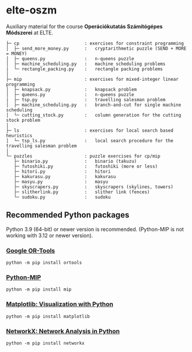 # elte-oszm
Auxiliary material for the course **Operációkutatás Számítógépes Módszerei** at ELTE.

```
├─ cp                         : exercises for constraint programming
│  ├─ send_more_money.py      :   cryptarithmetic puzzle (SEND + MORE = MONEY)
│  ├─ queens.py               :   n-queens puzzle
│  ├─ machine_scheduling.py   :   machine scheduling problems
|  └─ rectangle_packing.py    :   rectangle packing problems
│
├─ mip                        : exercises for mixed-integer linear programming
│  ├─ knapsack.py             :   knapsack problem
│  ├─ queens.py               :   n-queens puzzle
|  ├─ tsp.py                  :   travelling salesman problem
│  ├─ machine_scheduling.py   :   branch-and-cut for single machine scheduling
│  └─ cutting_stock.py        :   column generation for the cutting stock problem
│
├─ ls                         : exercises for local search based heuristics
│  └─ tsp_ls.py               :   local search procedure for the travelling salesman problem
│
└─ puzzles                    : puzzle exercises for cp/mip
   ├─ binario.py              :   binario (takuzu)
   ├─ futoshiki.py            :   futoshiki (more or less)
   ├─ hitori.py               :   hitori
   ├─ kakurasu.py             :   kakurasu
   ├─ masyu.py                :   masyu
   ├─ skyscrapers.py          :   skyscrapers (skylines, towers)
   ├─ slitherlink.py          :   slither link (fences)
   └─ sudoku.py               :   sudoku
```

## Recommended Python packages

Python 3.9 (64-bit) or newer version is recommended.
(Python-MIP is not working with 3.12 or newer version).

### <a href="https://developers.google.com/optimization" target="_blank">Google OR-Tools</a>

```
python -m pip install ortools
```

### <a href="https://www.python-mip.com/" target="_blank">Python-MIP</a>

```
python -m pip install mip
```

### <a href="https://matplotlib.org/" target="_blank">Matplotlib: Visualization with Python</a>

```
python -m pip install matplotlib
```

### <a href="https://networkx.org/" target="_blank">NetworkX: Network Analysis in Python</a>

```
python -m pip install networkx
```
